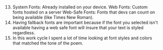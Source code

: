 13. System Fonts: Already installed on your device.
Web Fonts: Custom fonts hosted on a server
Web-Safe Fonts: Fonts that devs can count on being available (like Times New Roman).
14. Having fallback fonts are important because if the font you selected isn't available having a web safe font will insure that your text is styled regardless.
15. In this work cycle I spent a lot of time looking at font styles and colors that matched the tone of the poem.
